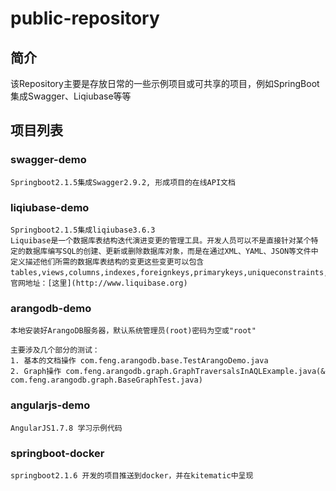 # public-repository
## 简介
该Repository主要是存放日常的一些示例项目或可共享的项目，例如SpringBoot集成Swagger、Liqiubase等等
## 项目列表
### swagger-demo
```
Springboot2.1.5集成Swagger2.9.2, 形成项目的在线API文档
```
### liqiubase-demo
``` 
Springboot2.1.5集成liqiubase3.6.3
Liquibase是一个数据库表结构迭代演进变更的管理工具。开发人员可以不是直接针对某个特定的数据库编写SQL的创建、更新或删除数据库对象，而是在通过XML、YAML、JSON等文件中定义描述他们所需的数据库表结构的变更这些变更可以包含tables,views,columns,indexes,foreignkeys,primarykeys,uniqueconstraints,data。
官网地址：[这里](http://www.liquibase.org)
```
### arangodb-demo
```
本地安装好ArangoDB服务器，默认系统管理员(root)密码为空或"root"

主要涉及几个部分的测试：
1. 基本的文档操作 com.feng.arangodb.base.TestArangoDemo.java
2. Graph操作 com.feng.arangodb.graph.GraphTraversalsInAQLExample.java(& com.feng.arangodb.graph.BaseGraphTest.java)
```
### angularjs-demo
```
AngularJS1.7.8 学习示例代码
```
### springboot-docker
```
springboot2.1.6 开发的项目推送到docker，并在kitematic中呈现
```